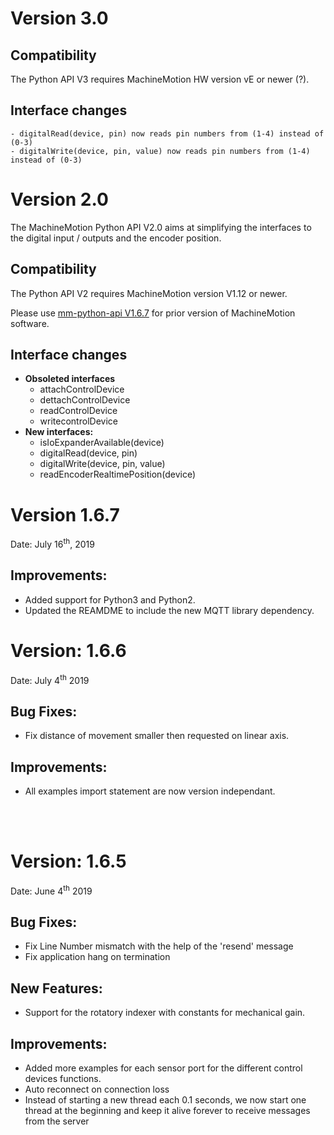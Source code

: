 # Version 3.0

## Compatibility

 The Python API V3 requires MachineMotion HW version vE or newer (?).

## Interface changes
    - digitalRead(device, pin) now reads pin numbers from (1-4) instead of (0-3)
    - digitalWrite(device, pin, value) now reads pin numbers from (1-4) instead of (0-3)


# Version 2.0

The MachineMotion Python API V2.0 aims at simplifying the interfaces to the digital input / outputs and the encoder position.

## Compatibility

 The Python API V2 requires MachineMotion version V1.12 or newer.
 
 Please use [mm-python-api V1.6.7](https://github.com/VentionCo/mm-python-api/releases/tag/v1.6.7) for prior version of MachineMotion software.

## Interface changes
- **Obsoleted interfaces**
    - attachControlDevice
    - dettachControlDevice
    - readControlDevice
    - writecontrolDevice
- **New interfaces:**
    - isIoExpanderAvailable(device)
    - digitalRead(device, pin)
    - digitalWrite(device, pin, value)
    - readEncoderRealtimePosition(device)


# Version 1.6.7

Date: July 16<sup>th</sup>, 2019

## Improvements:
- Added support for Python3 and Python2.
- Updated the REAMDME to include the new MQTT library dependency.


# Version: 1.6.6

Date:  July 4<sup>th</sup> 2019

## Bug Fixes:
- Fix distance of movement smaller then requested on linear axis.

## Improvements:
- All examples import statement are now version independant.

<br><br>
# Version: 1.6.5

Date:  June 4<sup>th</sup> 2019

## Bug Fixes:
- Fix Line Number mismatch with the help of the 'resend' message
- Fix application hang on termination 

## New Features:
- Support for the rotatory indexer with constants for mechanical gain.

## Improvements:
- Added more examples for each sensor port for the different control devices functions.
- Auto reconnect on connection loss
- Instead of starting a new thread each 0.1 seconds, we now start one thread at the beginning and keep it alive forever to receive messages from the server

